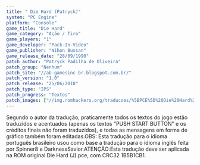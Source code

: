 ```yaml
---
title: " Die Hard (Patryck)"
system: "PC Engine"
platform: "Console"
game_title: "Die Hard"
game_category: "Ação / Tiro"
game_players: "1"
game_developer: "Pack-In-Video"
game_publisher: "Nihon Bussan"
game_release_date: "28/09/1990"
patch_author: "Patryck Padilha de Oliveira"
patch_group: "Nenhum"
patch_site: "//ab-gamesinc-br.blogspot.com.br/"
patch_version: "1.0"
patch_release: "25/06/2018"
patch_type: "IPS"
patch_progress: "Textos"
patch_images: ["//img.romhackers.org/traducoes/%5BPCE%5D%20Die%20Hard%20-%20Patryck%20-%201.png","//img.romhackers.org/traducoes/%5BPCE%5D%20Die%20Hard%20-%20Patryck%20-%202.png","//img.romhackers.org/traducoes/%5BPCE%5D%20Die%20Hard%20-%20Patryck%20-%203.png"]
---
```

Segundo o autor da tradução, praticamente todos os textos do jogo estão traduzidos e acentuados (apenas os textos "PUSH START BUTTON" e os créditos finais não foram traduzidos), e todas as mensagens em forma de gráfico também foram editadas.OBS: Esta tradução para o idioma português brasileiro usou como base a tradução para o idioma inglês feita por Spinner8 e DarknessSavior.ATENÇÃO:Esta tradução deve ser aplicada na ROM original Die Hard (J).pce, com CRC32 1B5B1CB1.